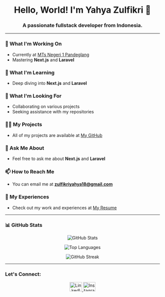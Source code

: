<h1 align="center">Hello, World! I'm Yahya Zulfikri 👋</h1>
<h3 align="center">A passionate fullstack developer from Indonesia.</h3>

---

### 🔭 What I'm Working On
- Currently at [MTs Negeri 1 Pandeglang](https://mtsn1pandeglang.sch.id)
- Mastering **Next.js** and **Laravel**

### 🌱 What I'm Learning
- Deep diving into **Next.js** and **Laravel**

### 👯 What I'm Looking For
- Collaborating on various projects
- Seeking assistance with my repositories

### 👨‍💻 My Projects
- All of my projects are available at [My GitHub](https://github.com/zulfikriyahya)

### 💬 Ask Me About
- Feel free to ask me about **Next.js** and **Laravel**

### 📫 How to Reach Me
- You can email me at **zulfikriyahya18@gmail.com**

### 📄 My Experiences
- Check out my work and experiences at [My Resume](https://github.com/zulfikriyahya)



---

### 📊 GitHub Stats
<p align="center">
  <img src="https://github-readme-stats.vercel.app/api?username=zulfikriyahya&show_icons=true&theme=radical" alt="GitHub Stats" />
</p>

<p align="center">
  <img src="https://github-readme-stats.vercel.app/api/top-langs/?username=zulfikriyahya&layout=compact&theme=radical" alt="Top Languages" />
</p>

<p align="center">
  <img src="https://streak-stats.demolab.com/?user=zulfikriyahya&theme=radical" alt="GitHub Streak" />
</p>

---

<h3 align="left">Let's Connect:</h3>
<p align="center">
  <a href="https://linkedin.com/in/zulfikriyahya">
    <img src="https://raw.githubusercontent.com/rahuldkjain/github-profile-readme-generator/master/src/images/icons/Social/linked-in-alt.svg" alt="LinkedIn" height="30" width="40" />
  </a>
  
  <a href="https://instagram.com/zulfikriyahya_">
    <img src="https://raw.githubusercontent.com/rahuldkjain/github-profile-readme-generator/master/src/images/icons/Social/instagram.svg" alt="Instagram" height="30" width="40" />
  </a>
</p>
